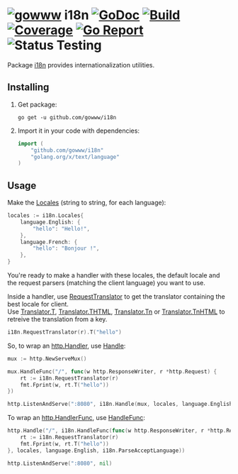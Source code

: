 # [![gowww](https://avatars.githubusercontent.com/u/18078923?s=20)](https://github.com/gowww) i18n [![GoDoc](https://godoc.org/github.com/gowww/i18n?status.svg)](https://godoc.org/github.com/gowww/i18n) [![Build](https://travis-ci.org/gowww/i18n.svg?branch=master)](https://travis-ci.org/gowww/i18n) [![Coverage](https://coveralls.io/repos/github/gowww/i18n/badge.svg?branch=master)](https://coveralls.io/github/gowww/i18n?branch=master) [![Go Report](https://goreportcard.com/badge/github.com/gowww/i18n)](https://goreportcard.com/report/github.com/gowww/i18n) ![Status Testing](https://img.shields.io/badge/status-testing-orange.svg)

Package [i18n](https://godoc.org/github.com/gowww/i18n) provides internationalization utilities.

## Installing

1. Get package:

	```Shell
	go get -u github.com/gowww/i18n
	```

2. Import it in your code with dependencies:

	```Go
	import (
		"github.com/gowww/i18n"
		"golang.org/x/text/language"
	)
	```

## Usage

Make the [Locales](https://godoc.org/github.com/gowww/i18n#Locales) (string to string, for each language):

```Go
locales := i18n.Locales{
	language.English: {
		"hello": "Hello!",
	},
	language.French: {
		"hello": "Bonjour !",
	},
}
```

You're ready to make a handler with these locales, the default locale and the request parsers (matching the client language) you want to use.

Inside a handler, use [RequestTranslator](https://godoc.org/github.com/gowww/i18n#RequestTranslator) to get the translator containing the best locale for client.  
Use [Translator.T](https://godoc.org/github.com/gowww/i18n#Translator.T), [Translator.THTML](https://godoc.org/github.com/gowww/i18n#Translator.THTML), [Translator.Tn](https://godoc.org/github.com/gowww/i18n#Translator.Tn) or [Translator.TnHTML](https://godoc.org/github.com/gowww/i18n#Translator.TnHTML) to retreive the translation from a key.


```Go
i18n.RequestTranslator(r).T("hello")
```

So, to wrap an [http.Handler](https://golang.org/pkg/net/http/#Handler), use [Handle](https://godoc.org/github.com/gowww/i18n#Handle):

```Go
mux := http.NewServeMux()

mux.HandleFunc("/", func(w http.ResponseWriter, r *http.Request) {
	rt := i18n.RequestTranslator(r)
	fmt.Fprint(w, rt.T("hello"))
})

http.ListenAndServe(":8080", i18n.Handle(mux, locales, language.English, i18n.ParseAcceptLanguage))
```

To wrap an [http.HandlerFunc](https://golang.org/pkg/net/http/#HandlerFunc), use [HandleFunc](https://godoc.org/github.com/gowww/i18n#HandleFunc):

```Go
http.Handle("/", i18n.HandleFunc(func(w http.ResponseWriter, r *http.Request) {
	rt := i18n.RequestTranslator(r)
	fmt.Fprint(w, rt.T("hello"))
}, locales, language.English, i18n.ParseAcceptLanguage))

http.ListenAndServe(":8080", nil)
```

